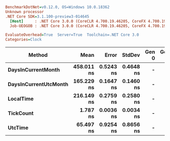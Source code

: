 ``` ini

BenchmarkDotNet=v0.12.0, OS=Windows 10.0.18362
Unknown processor
.NET Core SDK=3.1.100-preview3-014645
  [Host]     : .NET Core 3.0.0 (CoreCLR 4.700.19.46205, CoreFX 4.700.19.46214), X64 RyuJIT
  Job-UEOGOB : .NET Core 3.0.0 (CoreCLR 4.700.19.46205, CoreFX 4.700.19.46214), X64 RyuJIT

EvaluateOverhead=True  Server=True  Toolchain=.NET Core 3.0  
Categories=Clock  

```
|                Method |       Mean |     Error |    StdDev | Gen 0 | Gen 1 | Gen 2 | Allocated |
|---------------------- |-----------:|----------:|----------:|------:|------:|------:|----------:|
|    **DaysInCurrentMonth** | **458.011 ns** | **0.5243 ns** | **0.4648 ns** |     **-** |     **-** |     **-** |         **-** |
| **DaysInCurrentUtcMonth** | **165.229 ns** | **0.1647 ns** | **0.1460 ns** |     **-** |     **-** |     **-** |         **-** |
|             **LocalTime** | **216.149 ns** | **0.2759 ns** | **0.2580 ns** |     **-** |     **-** |     **-** |         **-** |
|             **TickCount** |   **1.787 ns** | **0.0036 ns** | **0.0034 ns** |     **-** |     **-** |     **-** |         **-** |
|               **UtcTime** |  **65.497 ns** | **0.9254 ns** | **0.8656 ns** |     **-** |     **-** |     **-** |         **-** |
